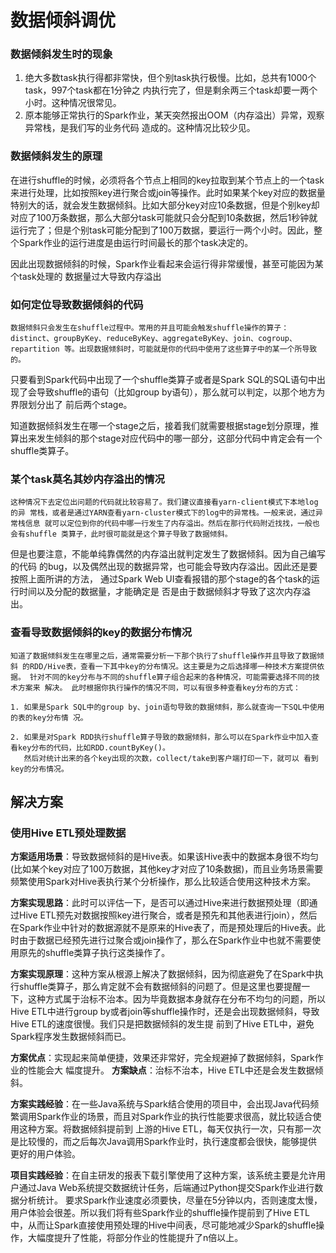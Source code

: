 # 数据倾斜调优

### 数据倾斜发生时的现象
1. 绝大多数task执行得都非常快，但个别task执行极慢。比如，总共有1000个task，997个task都在1分钟之 内执行完了，但是剩余两三个task却要一两个小时。这种情况很常见。 
2. 原本能够正常执行的Spark作业，某天突然报出OOM（内存溢出）异常，观察异常栈，是我们写的业务代码 造成的。这种情况比较少见。

### 数据倾斜发生的原理
   在进行shuffle的时候，必须将各个节点上相同的key拉取到某个节点上的一个task来进行处理，比如按照key进行聚合或join等操作。此时如果某个key对应的数据量特别大的话，就会发生数据倾斜。比如大部分key对应10条数据，但是个别key却对应了100万条数据，那么大部分task可能就只会分配到10条数据，然后1秒钟就运行完了；但是个别task可能分配到了100万数据，要运行一两个小时。因此，整个Spark作业的运行进度是由运行时间最长的那个task决定的。

因此出现数据倾斜的时候，Spark作业看起来会运行得非常缓慢，甚至可能因为某个task处理的 数据量过大导致内存溢出

### 如何定位导致数据倾斜的代码
    数据倾斜只会发生在shuffle过程中。常用的并且可能会触发shuffle操作的算子：distinct、groupByKey、reduceByKey、aggregateByKey、join、cogroup、repartition 等。出现数据倾斜时，可能就是你的代码中使用了这些算子中的某一个所导致的。

只要看到Spark代码中出现了一个shuffle类算子或者是Spark SQL的SQL语句中出现了会导致shuffle的语句（比如group by语句），那么就可以判定，以那个地方为界限划分出了 前后两个stage。

知道数据倾斜发生在哪一个stage之后，接着我们就需要根据stage划分原理，推算出来发生倾斜的那个stage对应代码中的哪一部分，这部分代码中肯定会有一个shuffle类算子。

### 某个task莫名其妙内存溢出的情况
    这种情况下去定位出问题的代码就比较容易了。我们建议直接看yarn-client模式下本地log的异 常栈，或者是通过YARN查看yarn-cluster模式下的log中的异常栈。一般来说，通过异常栈信息 就可以定位到你的代码中哪一行发生了内存溢出。然后在那行代码附近找找，一般也会有shuffle 类算子，此时很可能就是这个算子导致了数据倾斜。

但是也要注意，不能单纯靠偶然的内存溢出就判定发生了数据倾斜。因为自己编写的代码 的bug，以及偶然出现的数据异常，也可能会导致内存溢出。因此还是要按照上面所讲的方法， 通过Spark Web UI查看报错的那个stage的各个task的运行时间以及分配的数据量，才能确定是 否是由于数据倾斜才导致了这次内存溢出。

### 查看导致数据倾斜的key的数据分布情况
    知道了数据倾斜发生在哪里之后，通常需要分析一下那个执行了shuffle操作并且导致了数据倾斜 的RDD/Hive表，查看一下其中key的分布情况。这主要是为之后选择哪一种技术方案提供依据。 针对不同的key分布与不同的shuffle算子组合起来的各种情况，可能需要选择不同的技术方案来 解决。 此时根据你执行操作的情况不同，可以有很多种查看key分布的方式：

```
1. 如果是Spark SQL中的group by、join语句导致的数据倾斜，那么就查询一下SQL中使用的表的key分布情 况。 

2. 如果是对Spark RDD执行shuffle算子导致的数据倾斜，那么可以在Spark作业中加入查看key分布的代码，比如RDD.countByKey()。
   然后对统计出来的各个key出现的次数，collect/take到客户端打印一下，就可以 看到key的分布情况。
```

## 解决方案

### 使用Hive ETL预处理数据

**方案适用场景**：导致数据倾斜的是Hive表。如果该Hive表中的数据本身很不均匀(比如某个key对应了100万数据，其他key才对应了10条数据)，而且业务场景需要频繁使用Spark对Hive表执行某个分析操作，那么比较适合使用这种技术方案。 

**方案实现思路**：此时可以评估一下，是否可以通过Hive来进行数据预处理（即通过Hive ETL预先对数据按照key进行聚合，或者是预先和其他表进行join），然后在Spark作业中针对的数据源就不是原来的Hive表了，而是预处理后的Hive表。此时由于数据已经预先进行过聚合或join操作了，那么在Spark作业中也就不需要使用原先的shuffle类算子执行这类操作了。

**方案实现原理**：这种方案从根源上解决了数据倾斜，因为彻底避免了在Spark中执行shuffle类算子，那么肯定就不会有数据倾斜的问题了。但是这里也要提醒一下，这种方式属于治标不治本。因为毕竟数据本身就存在分布不均匀的问题，所以Hive ETL中进行group by或者join等shuffle操作时，还是会出现数据倾斜，导致Hive ETL的速度很慢。我们只是把数据倾斜的发生提 前到了Hive ETL中，避免Spark程序发生数据倾斜而已。

**方案优点**：实现起来简单便捷，效果还非常好，完全规避掉了数据倾斜，Spark作业的性能会大 幅度提升。
**方案缺点**：治标不治本，Hive ETL中还是会发生数据倾斜。

**方案实践经验**：在一些Java系统与Spark结合使用的项目中，会出现Java代码频繁调用Spark作业的场景，而且对Spark作业的执行性能要求很高，就比较适合使用这种方案。将数据倾斜提前到 上游的Hive ETL，每天仅执行一次，只有那一次是比较慢的，而之后每次Java调用Spark作业时，执行速度都会很快，能够提供更好的用户体验。

**项目实践经验**：在自主研发的报表下载引擎使用了这种方案，该系统主要是允许用户通过Java Web系统提交数据统计任务，后端通过Python提交Spark作业进行数据分析统计。 要求Spark作业速度必须要快，尽量在5分钟以内，否则速度太慢，用户体验会很差。所以我们将有些Spark作业的shuffle操作提前到了Hive ETL中，从而让Spark直接使用预处理的Hive中间表，尽可能地减少Spark的shuffle操作，大幅度提升了性能，将部分作业的性能提升了n倍以上。


